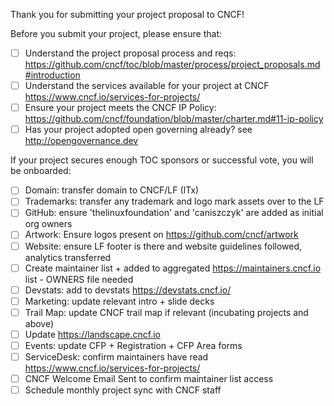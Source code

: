 Thank you for submitting your project proposal to CNCF!

Before you submit your project, please ensure that:
- [ ] Understand the project proposal process and reqs: https://github.com/cncf/toc/blob/master/process/project_proposals.md#introduction
- [ ] Understand the services available for your project at CNCF https://www.cncf.io/services-for-projects/
- [ ] Ensure your project meets the CNCF IP Policy: https://github.com/cncf/foundation/blob/master/charter.md#11-ip-policy
- [ ] Has your project adopted open governing already? see http://opengovernance.dev

If your project secures enough TOC sponsors or successful vote, you will be onboarded:
- [ ] Domain: transfer domain to CNCF/LF (ITx)
- [ ] Trademarks: transfer any trademark and logo mark assets over to the LF
- [ ] GitHub: ensure 'thelinuxfoundation' and 'caniszczyk' are added as initial org owners
- [ ] Artwork: Ensure logos present on https://github.com/cncf/artwork
- [ ] Website: ensure LF footer is there and website guidelines followed, analytics transferred
- [ ] Create maintainer list + added to aggregated https://maintainers.cncf.io list - OWNERS file needed
- [ ] Devstats: add to devstats https://devstats.cncf.io/
- [ ] Marketing: update relevant intro + slide decks
- [ ] Trail Map: update CNCF trail map if relevant (incubating projects and above)
- [ ] Update https://landscape.cncf.io
- [ ] Events: update CFP + Registration + CFP Area forms
- [ ] ServiceDesk: confirm maintainers have read https://www.cncf.io/services-for-projects/
- [ ] CNCF Welcome Email Sent to confirm maintainer list access
- [ ] Schedule monthly project sync with CNCF staff
